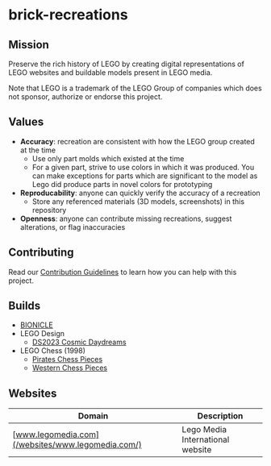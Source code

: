 # brick-recreations

## Mission
Preserve the rich history of LEGO by creating digital representations of LEGO websites and buildable models present in LEGO media.

Note that LEGO is a trademark of the LEGO Group of companies which does not sponsor, authorize or endorse this project.

## Values
* **Accuracy**: recreation are consistent with how the LEGO group created at the time
  * Use only part molds which existed at the time
  * For a given part, strive to use colors in which it was produced. You can make exceptions for parts which are significant to the model as Lego did produce parts in novel colors for prototyping
* **Reproducability**: anyone can quickly verify the accuracy of a recreation
  * Store any referenced materials (3D models, screenshots) in this repository
* **Openness**: anyone can contribute missing recreations, suggest alterations, or flag inaccuracies

## Contributing
Read our [Contribution Guidelines](contributing.md) to learn how you can help with this project.

## Builds
* [BIONICLE](/models/bionicle/)
* LEGO Design
    * [DS2023 Cosmic Daydreams](/models/lego-design/ds2023-cosmic-daydreams/)
* LEGO Chess (1998)
    * [Pirates Chess Pieces](/models/lego-chess/pirates-pieces)
    *  [Western Chess Pieces](/models/lego-chess/western-pieces)

## Websites
| Domain | Description |
| - | - |
| [www.legomedia.com](/websites/www.legomedia.com/) | Lego Media International website |